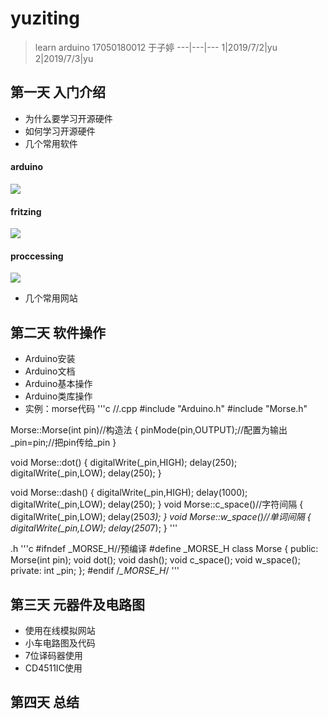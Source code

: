 # yuziting
>learn arduino
>17050180012 于子婷
---|---|---
1|2019/7/2|yu
2|2019/7/3|yu

## 第一天 入门介绍
- 为什么要学习开源硬件
- 如何学习开源硬件
- 几个常用软件
#### arduino
![](img/arduino.png)
#### fritzing
![](img/frizting.png)
#### proccessing
![](img/processing.png)
- 几个常用网站
## 第二天 软件操作
- Arduino安装
- Arduino文档
- Arduino基本操作
- Arduino类库操作
- 实例：morse代码
'''c
//.cpp
#include "Arduino.h"
#include "Morse.h"

Morse::Morse(int pin)//构造法 
{
	pinMode(pin,OUTPUT);//配置为输出 
	_pin=pin;//把pin传给_pin 
}

void Morse::dot()
{
	digitalWrite(_pin,HIGH);
	delay(250);
	digitalWrite(_pin,LOW);
	delay(250);
}

void Morse::dash()
{
	digitalWrite(_pin,HIGH);
	delay(1000);
	digitalWrite(_pin,LOW);
	delay(250);
}
void Morse::c_space()//字符间隔 
{
	digitalWrite(_pin,LOW);
	delay(250*3);
}
void Morse::w_space()//单词间隔 
{
	digitalWrite(_pin,LOW);
	delay(250*7);
}
'''

.h
'''c
#ifndef _MORSE_H//预编译 
#define _MORSE_H
class Morse
{
  public:
    Morse(int pin);
    void dot();
    void dash();
    void c_space();
    void w_space();
  private:
    int _pin;
};
#endif /*_MORSE_H*/
'''
## 第三天 元器件及电路图
- 使用在线模拟网站
- 小车电路图及代码
- 7位译码器使用
- CD4511IC使用
## 第四天 总结
